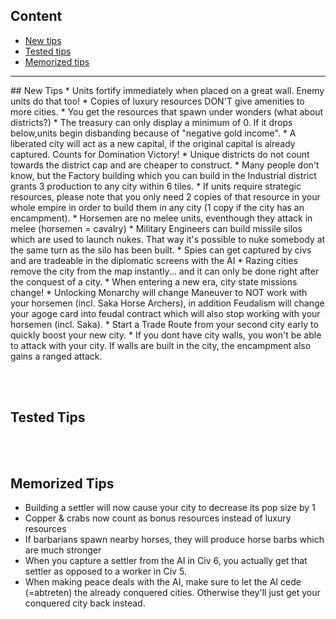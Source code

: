 ## Content
* [New tips](#new)
* [Tested tips](#tested)
* [Memorized tips](#memorized)

<hr>
<a name="new"/>	
## New Tips
* Units fortify immediately when placed on a great wall. Enemy units do that too!
* Copies of luxury resources DON'T give amenities to more cities.
* You get the resources that spawn under wonders (what about districts?)
* The treasury can only display a minimum of 0. If it drops below,units begin disbanding because of "negative gold income".
* A liberated city will act as a new capital, if the original capital is already captured. Counts for Domination Victory!
* Unique districts do not count towards the district cap and are cheaper to construct.
* Many people don't know, but the Factory building which you can build in the Industrial district grants 3 production to any city within 6 tiles.
* If units require strategic resources, please note that you only need 2 copies of that resource in your whole empire in order to build them in any city (1 copy if the city has an encampment).                 
* Horsemen are no melee units, eventhough they attack in melee (horsemen = cavalry)
* Military Engineers can build missile silos which are used to launch nukes. That way it's possible to nuke somebody at the same turn as the silo has been built.
* Spies can get captured by civs and are tradeable in the diplomatic screens with the AI
* Razing cities remove the city from the map instantly... and it can only be done right after the conquest of a city.
* When entering a new era, city state missions change!
* Unlocking Monarchy will change Maneuver to NOT work with your horsemen (incl. Saka Horse Archers), in addition Feudalism will change your agoge card into feudal contract which will also stop working with your horsemen (incl. Saka).
* Start a Trade Route from your second city early to quickly boost your new city.
* If you dont have city walls, you won't be able to attack with your city. If walls are built in the city, the encampment also gains a ranged attack.




<br /><br />
<a name="tested"/>
## Tested Tips


<br /><br />
<a name="memorized"/>
## Memorized Tips
* Building a settler will now cause your city to decrease its pop size by 1
* Copper & crabs now count as bonus resources instead of luxury resources
* If barbarians spawn nearby horses, they will produce horse barbs which are much stronger
* When you capture a settler from the AI in Civ 6, you actually get that settler as opposed to a worker in Civ 5.
* When making peace deals with the AI, make sure to let the AI cede (=abtreten) the already conquered cities. Otherwise they'll just get your conquered city back instead.
